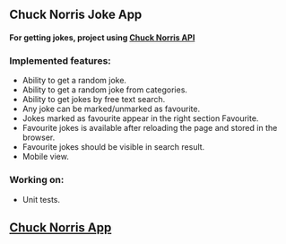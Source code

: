 ## Chuck Norris Joke App

#### For getting jokes, project using [Chuck Norris API](https://api.chucknorris.io/)

### Implemented features:
- Ability to get a random joke.
- Ability to get a random joke from categories.
- Ability to get jokes by free text search.
- Any joke can be marked/unmarked as favourite.
- Jokes marked as favourite appear in the right section Favourite.
- Favourite jokes is available after reloading the page and stored in the browser.
- Favourite jokes should be visible in search result.
- Mobile view.

### Working on:
- Unit tests.

## [Chuck Norris App](https://antongluschuk.github.io/chuck_app/)

